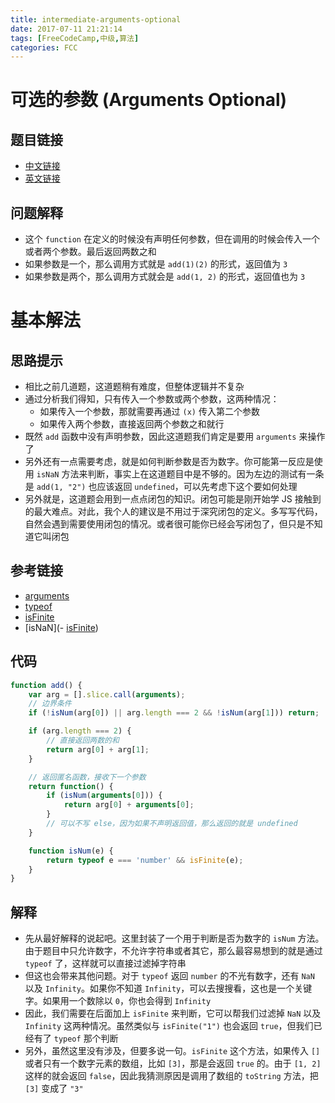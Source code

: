 ```yaml
---
title: intermediate-arguments-optional
date: 2017-07-11 21:21:14
tags: [FreeCodeCamp,中级,算法]
categories: FCC
---
```


# 可选的参数 (Arguments Optional)

## 题目链接
- [中文链接](https://freecodecamp.cn/challenges/arguments-optional)
- [英文链接](https://freecodecamp.com/challenges/arguments-optional)

## 问题解释
- 这个 `function` 在定义的时候没有声明任何参数，但在调用的时候会传入一个或者两个参数。最后返回两数之和
- 如果参数是一个，那么调用方式就是 `add(1)(2)` 的形式，返回值为 `3`
- 如果参数是两个，那么调用方式就会是 `add(1, 2)` 的形式，返回值也为 `3`

<!--more-->

# 基本解法
## 思路提示
- 相比之前几道题，这道题稍有难度，但整体逻辑并不复杂
- 通过分析我们得知，只有传入一个参数或两个参数，这两种情况：
    - 如果传入一个参数，那就需要再通过 `(x)` 传入第二个参数
    - 如果传入两个参数，直接返回两个参数之和就行
- 既然 `add` 函数中没有声明参数，因此这道题我们肯定是要用 `arguments` 来操作了
- 另外还有一点需要考虑，就是如何判断参数是否为数字。你可能第一反应是使用 `isNaN` 方法来判断，事实上在这道题目中是不够的。因为左边的测试有一条是 `add(1, "2")` 也应该返回 `undefined`，可以先考虑下这个要如何处理
- 另外就是，这道题会用到一点点闭包的知识。闭包可能是刚开始学 JS 接触到的最大难点。对此，我个人的建议是不用过于深究闭包的定义。多写写代码，自然会遇到需要使用闭包的情况。或者很可能你已经会写闭包了，但只是不知道它叫闭包

## 参考链接
- [arguments](https://developer.mozilla.org/zh-CN/docs/Web/JavaScript/Reference/Functions/arguments)
- [typeof](https://developer.mozilla.org/zh-CN/docs/Web/JavaScript/Reference/Operators/typeof)
- [isFinite](https://developer.mozilla.org/zh-CN/docs/Web/JavaScript/Reference/Global_Objects/isFinite)
- [isNaN](- [isFinite](https://developer.mozilla.org/zh-CN/docs/Web/JavaScript/Reference/Global_Objects/isNaN))

## 代码
```js
function add() {
    var arg = [].slice.call(arguments);
    // 边界条件
    if (!isNum(arg[0]) || arg.length === 2 && !isNum(arg[1])) return;

    if (arg.length === 2) {
        // 直接返回两数的和
        return arg[0] + arg[1];
    }

    // 返回匿名函数，接收下一个参数
    return function() {
        if (isNum(arguments[0])) {
            return arg[0] + arguments[0];
        }
        // 可以不写 else，因为如果不声明返回值，那么返回的就是 undefined
    }

    function isNum(e) {
        return typeof e === 'number' && isFinite(e);
    }
}
```

## 解释
- 先从最好解释的说起吧。这里封装了一个用于判断是否为数字的 `isNum` 方法。由于题目中只允许数字，不允许字符串或者其它，那么最容易想到的就是通过 `typeof` 了，这样就可以直接过滤掉字符串
- 但这也会带来其他问题。对于 `typeof` 返回 `number` 的不光有数字，还有 `NaN` 以及 `Infinity`。如果你不知道 `Infinity`，可以去搜搜看，这也是一个关键字。如果用一个数除以 `0`，你也会得到 `Infinity`
- 因此，我们需要在后面加上 `isFinite` 来判断，它可以帮我们过滤掉 `NaN` 以及 `Infinity` 这两种情况。虽然类似与 `isFinite("1")` 也会返回 `true`，但我们已经有了 `typeof` 那个判断
- 另外，虽然这里没有涉及，但要多说一句。`isFinite` 这个方法，如果传入 `[]` 或者只有一个数字元素的数组，比如 `[3]`，那是会返回 `true` 的。由于 `[1, 2]` 这样的就会返回 `false`，因此我猜测原因是调用了数组的 `toString` 方法，把 `[3]` 变成了 `"3"`
